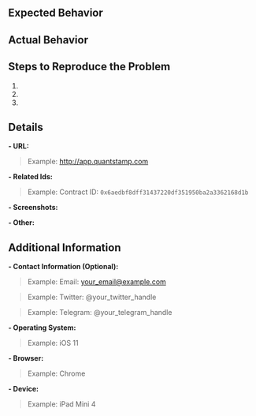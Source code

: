 ## Expected Behavior


## Actual Behavior


## Steps to Reproduce the Problem

1. 
2.
3.

## Details

  **- URL:** 

>Example: http://app.quantstamp.com

  **- Related Ids:** 

> Example: Contract ID: `0x6aedbf8dff31437220df351950ba2a3362168d1b`

  **- Screenshots:**
  
  **- Other:**
  
  
##  Additional Information  
  **- Contact Information (Optional):**  

> Example: Email: your_email@example.com

> Example: Twitter: @your_twitter_handle 

> Example: Telegram: @your_telegram_handle

  **- Operating System:** 
> Example: iOS 11

  **- Browser:** 
> Example: Chrome

  **- Device:** 
> Example: iPad Mini 4

